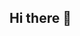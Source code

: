 ## Hi there 👋

<!--
**l0yally/l0yally** is a ✨ _special_ ✨ repository because its `README.md` (this file) appears on your GitHub profile.

Here are some ideas to get you started:

- 🔭 I’m currently CEO in Pelemeshka Dev
- 🌱 I’m currently learning java
- 👯 I’m looking to collaborate on idk
- 🤔 I’m looking for help with github copilot
- 💬 Ask me about idk
- 📫 How to reach me: you didn't reach me
- ⚡ Fun fact: i love pelmenu
-->
